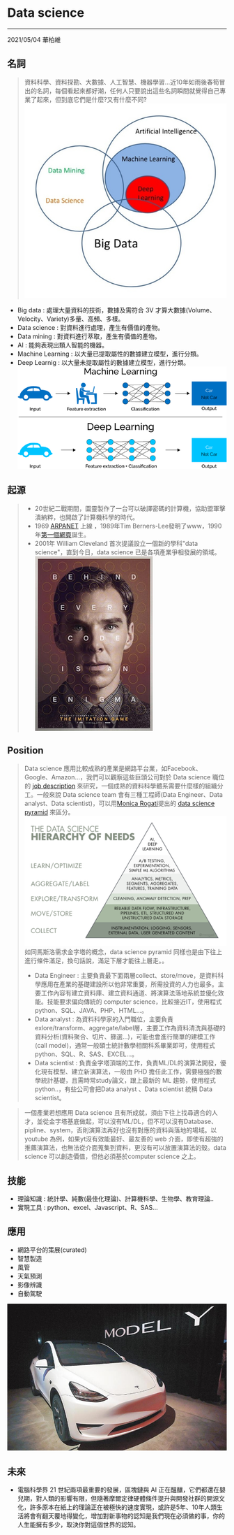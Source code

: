 # Data science
-----
2021/05/04 華柏維

## 名詞
>資料科學、資料探勘、大數據、人工智慧、機器學習...近10年如雨後春筍冒出的名詞，每個看起來都好潮，任何人只要說出這些名詞瞬間就覺得自己專業了起來，但到底它們是什麼?又有什麼不同?
![alt text](https://github.com/kid50901/My-learning/blob/master/img/main-qimg-0434dc91cfe529790780b590da4d4f90.jpg?raw=true)
* Big data : 處理大量資料的技術，數據及需符合 3V 才算大數據(Volume、Velocity、Variety)多量、高頻、多樣。
* Data science : 對資料進行處理，產生有價值的產物。
* Data mining : 對資料進行萃取，產生有價值的產物。
* AI : 能夠表現出類人智能的機器。
* Machine Learning : 以大量已提取屬性的數據建立模型，進行分類。
* Deep Learnig : 以大量未提取屬性的數據建立模型，進行分類。
![alet test](https://github.com/kid50901/My-learning/blob/master/img/1_eh48E1DUcz7uHusyRtIrhQ.png?raw=true)
## 起源
>* 20世紀二戰期間，圖靈製作了一台可以破譯密碼的計算機，協助盟軍擊潰納粹，也開啟了計算機科學的時代。
>* 1969 [ARPANET](https://theconversation.com/how-the-internet-was-born-from-the-arpanet-to-the-internet-68072) 上線 ，1989年Tim Berners-Lee發明了www，1990年[第一個網頁](http://info.cern.ch/hypertext/WWW/TheProject.html)誕生。
>* 2001年 William Cleveland 首次提議設立一個新的學科"data science"，直到今日，data science 已是各項產業爭相發展的領域。
![alt text](https://github.com/kid50901/My-learning/blob/master/img/The_Imitation_Game.jpg?raw=true)
## Position
>Data science 應用比較成熟的產業是網路平台業，如Facebook、Google、Amazon...，我們可以觀察這些巨頭公司對於 Data science 職位的 [job description](https://www.amazon.jobs/en/job_categories/data-science?offset=0&result_limit=10&sort=relevant&distanceType=Mi&radius=24km&latitude=&longitude=&loc_group_id=&loc_query=&base_query=&city=&country=&region=&county=&query_options=&) 來研究，一個成熟的資料科學體系需要什麼樣的組織分工。一般來說 Data science team 會有三種工程師(Data Engineer、Data analyst、Data scientist)，可以用[Monica Rogati](https://www.linkedin.com/in/mrogati)提出的 [data science pyramid](https://hackernoon.com/the-ai-hierarchy-of-needs-18f111fcc007) 來區分。
![alt text](https://github.com/kid50901/My-learning/blob/master/img/1_7IMev5xslc9FLxr9hHhpFw.png?raw=true)
如同馬斯洛需求金字塔的概念，data science pyramid 同樣也是由下往上進行條件滿足，換句話說，滿足下層才能往上層走。。
>* Data Engineer : 主要負責最下面兩層collect、store/move，是資料科學應用在產業的基礎建設所以他非常重要，所需投資的人力也最多。主要工作內容有建立資料庫、建立資料通道、將演算法落地系統並優化效能。技能要求偏向傳統的 computer science，比較接近IT，使用程式python、SQL、JAVA、PHP、HTML...。
 >* Data analyst : 為資料科學家的入門職位，主要負責exlore/transform、aggregate/label層，主要工作為資料清洗與基礎的資料分析(資料聚合、切片、篩選...)，可能也會進行簡單的建模工作(call model)，通常一般碩士統計數學相關科系畢業即可，使用程式python、SQL、R、SAS、EXCEL...。
>* Data scientist : 負責金字塔頂端的工作，負責ML/DL的演算法開發，優化現有模型、建立新演算法，一般由 PHD 擔任此工作，需要極強的數學統計基礎，且需時常study論文，跟上最新的 ML 趨勢，使用程式 python..，有些公司會把Data analyst 、Data scientist 統稱 Data scientist。

 >一個產業若想應用 Data science 且有所成就，須由下往上找尋適合的人才，並從金字塔基底做起，可以沒有ML/DL，但不可以沒有Database、pipline、system，否則演算法再好也沒有對應的資料與落地的場域。以youtube 為例，如果yt沒有效能最好、最友善的 web 介面，即使有超強的推薦演算法，也無法從介面蒐集到資料，更沒有可以放置演算法的殼。data science 可以創造價值，但他必須基於computer science 之上。
## 技能
* 理論知識 : 統計學、純數(最佳化理論)、計算機科學、生物學、教育理論..
* 實現工具 : python、excel、Javascript、R、SAS...
## 應用
* 網路平台的策展(curated)
* 智慧製造
* 風管
* 天氣預測
* 影像辨識
* 自動駕駛

![alt text](https://github.com/kid50901/My-learning/blob/master/img/1efcc879f7b942ab92fd8c7f966c26b2.jpg?raw=true)
## 未來
* 電腦科學界 21 世紀兩項最重要的發展，區塊鏈與 AI 正在醞釀，它們都還在嬰兒期，對人類的影響有限，但隨著摩爾定律硬體條件提升與開發社群的開源文化，許多原本在紙上的理論正在被極快的速度實現，或許是5年、10年人類生活將會有翻天覆地得變化，增加對新事物的認知是我們現在必須做的事，你的人生能擁有多少，取決你對這個世界的認知。
